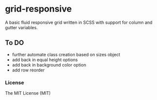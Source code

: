 # grid-responsive

A basic fluid responsive grid written in SCSS with support for column and gutter variables.

## To DO
+ further automate class creation based on sizes object
+ add back in equal height options
+ add back in background color option
+ add row reorder

### License
The MIT License (MIT)